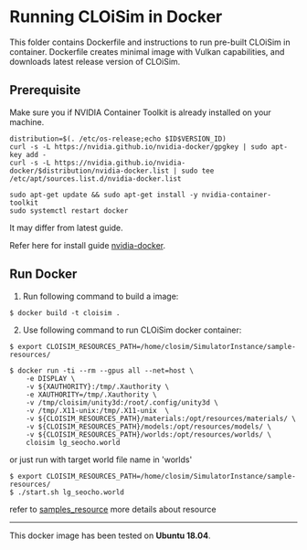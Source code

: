 # Running CLOiSim in Docker

This folder contains Dockerfile and instructions to run pre-built CLOiSim in container.
Dockerfile creates minimal image with Vulkan capabilities, and downloads latest release version of CLOiSim.

## Prerequisite

Make sure you if NVIDIA Container Toolkit is already installed on your machine.

```shell
distribution=$(. /etc/os-release;echo $ID$VERSION_ID)
curl -s -L https://nvidia.github.io/nvidia-docker/gpgkey | sudo apt-key add -
curl -s -L https://nvidia.github.io/nvidia-docker/$distribution/nvidia-docker.list | sudo tee /etc/apt/sources.list.d/nvidia-docker.list

sudo apt-get update && sudo apt-get install -y nvidia-container-toolkit
sudo systemctl restart docker
```

It may differ from latest guide.

Refer here for install guide [nvidia-docker](https://github.com/NVIDIA/nvidia-docker).


## Run Docker

1. Run following command to build a image:

```shell
$ docker build -t cloisim .
```

2. Use following command to run CLOiSim docker container:

```shell
$ export CLOISIM_RESOURCES_PATH=/home/closim/SimulatorInstance/sample-resources/

$ docker run -ti --rm --gpus all --net=host \
    -e DISPLAY \
    -v ${XAUTHORITY}:/tmp/.Xauthority \
    -e XAUTHORITY=/tmp/.Xauthority \
    -v /tmp/cloisim/unity3d:/root/.config/unity3d \
    -v /tmp/.X11-unix:/tmp/.X11-unix  \
    -v ${CLOISIM_RESOURCES_PATH}/materials:/opt/resources/materials/ \
    -v ${CLOISIM_RESOURCES_PATH}/models:/opt/resources/models/ \
    -v ${CLOISIM_RESOURCES_PATH}/worlds:/opt/resources/worlds/ \
    cloisim lg_seocho.world
```

or just run with target world file name in 'worlds'

```shell
$ export CLOISIM_RESOURCES_PATH=/home/closim/SimulatorInstance/sample-resources/
$ ./start.sh lg_seocho.world
```

refer to [samples_resource](https://github.com/lge-ros2/sample-resources) more details about resource

---------------------------

This docker image has been tested on __Ubuntu 18.04__.
